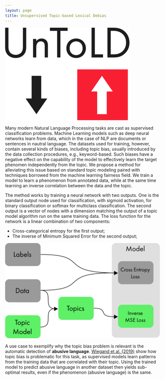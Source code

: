 ```yaml
---
layout: page
title: Unsupervised Topic-based Lexical Debias
---
```


![UnToLD logo](/images/untold_logo.png)

Many modern Natural Language Processing tasks are cast as supervised classification problems.
Machine Learning models such as deep neural networks learn from data, which in the case of NLP are documents or sentences in nautral language.
The datasets used for training, however, contain several kinds of biases, including topic bias, usually introduced by the data collection procedures, e.g., keyword-based.
Such biases have a negative effect on the capability of the model to effectively learn the target phenomen independently from the topic.
We propose a method for alleviating this issue based on standard topic modeling paired with techniques borrowed from the machine learning fairness field. We train a model to learn a phenomenon from annotated data, while at the same time learning an inverse correlation between the data and the topic.

The method works by training a neural network with two outputs. One is the standard output node used for classification, with sigmoid activation, for binary classification or softmax for multiclass classification.
The second output is a vector of nodes with a dimension matching the output of a topic model algorithm run on the same training data.
The loss function for the network is a linear combination of two components:

* Cross-categorical entropy for the first output;
* The inverse of Minimum Squared Error for the second output;

![The UnToLD model.](/images/untold_model.png)

A use case to exemplify why the topic bias problem is relevant is the automatic detection of **abusive language**. [Wiegand et al. (2019)](https://d-nb.info/1190084805/34) show how topic bias is problematic for this task, as supervised models learn patterns from the training data that are correlated with their topic. Using the trained model to predict abusive language in another dataset then yields sub-optimal results, even if the phenomenon (abusive language) is the same.
